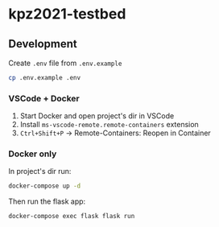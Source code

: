 # kpz2021-testbed
## Development
Create `.env` file from `.env.example`
```bash
cp .env.example .env
```
### VSCode + Docker
1. Start Docker and open project's dir in VSCode
2. Install `ms-vscode-remote.remote-containers` extension
3. `Ctrl+Shift+P` -> Remote-Containers: Reopen in Container

### Docker only
In project's dir run:
```bash
docker-compose up -d
```
Then run the flask app:
```bash
docker-compose exec flask flask run
```

